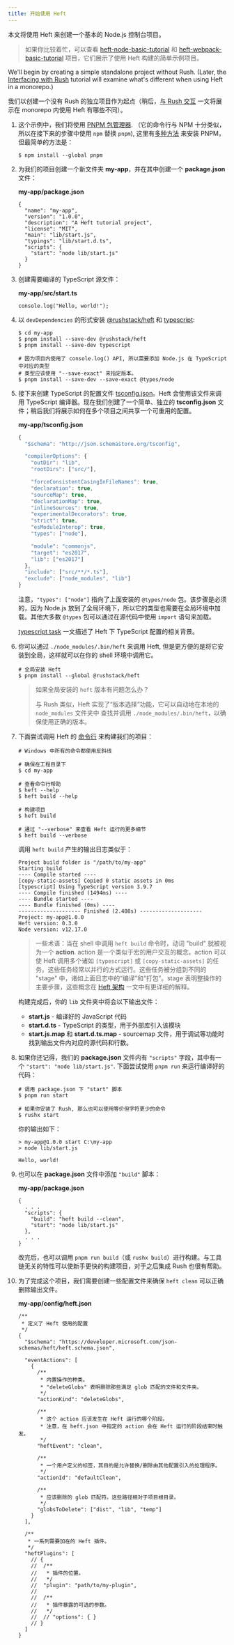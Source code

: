 ```yaml
---
title: 开始使用 Heft
---
```


本文将使用 Heft 来创建一个基本的 Node.js 控制台项目。

> 如果你比较着忙，可以查看 [heft-node-basic-tutorial](https://github.com/microsoft/rushstack-samples/tree/main/heft/heft-node-basic-tutorial)
> 和 [heft-webpack-basic-tutorial](https://github.com/microsoft/rushstack-samples/tree/main/heft/heft-webpack-basic-tutorial)
> 项目，它们展示了使用 Heft 构建的简单示例项目。

We'll begin by creating a simple standalone project without Rush. (Later, the [Interfacing with Rush](../heft_tutorials/heft_and_rush.md) tutorial will examine what's different when using Heft in a monorepo.)

我们以创建一个没有 Rush 的独立项目作为起点（稍后，[与 Rush 交互](../heft_tutorials/heft_and_rush.md) 一文将展示在 monorepo 内使用 Heft 有哪些不同）。

1. 这个示例中，我们将使用 [PNPM 包管理器](https://pnpm.js.org/). （它的命令行与 NPM 十分类似，所以在接下来的步骤中使用 `npm` 替换 `pnpm`), 这里有[多种方法](https://pnpm.io/installation) 来安装 PNPM，但最简单的方法是：

   ```shell
   $ npm install --global pnpm
   ```

2. 为我们的项目创建一个新文件夹 **my-app**，并在其中创建一个 **package.json** 文件：

   **my-app/package.json**

   ```
   {
     "name": "my-app",
     "version": "1.0.0",
     "description": "A Heft tutorial project",
     "license": "MIT",
     "main": "lib/start.js",
     "typings": "lib/start.d.ts",
     "scripts": {
       "start": "node lib/start.js"
     }
   }
   ```

3. 创建需要编译的 TypeScript 源文件：

   **my-app/src/start.ts**

   ```
   console.log("Hello, world!");
   ```

4. 以 `devDependencies` 的形式安装 [@rushstack/heft](https://www.npmjs.com/package/@rushstack/heft) 和 [typescript](https://www.npmjs.com/package/typescript):

   ```shell
   $ cd my-app
   $ pnpm install --save-dev @rushstack/heft
   $ pnpm install --save-dev typescript

   # 因为项目内使用了 console.log() API, 所以需要添加 Node.js 在 TypeScript 中对应的类型
   # 类型应该使用 "--save-exact" 来指定版本。
   $ pnpm install --save-dev --save-exact @types/node
   ```

5. 接下来创建 TypeScript 的配置文件 [tsconfig.json](https://www.typescriptlang.org/docs/handbook/tsconfig-json.html)。Heft 会使用该文件来调用 TypeScript 编译器。现在我们创建了一个简单、独立的 **tsconfig.json** 文件；稍后我们将展示如何在多个项目之间共享一个可重用的配置。

   **my-app/tsconfig.json**

   ```js
   {
     "$schema": "http://json.schemastore.org/tsconfig",

     "compilerOptions": {
       "outDir": "lib",
       "rootDirs": ["src/"],

       "forceConsistentCasingInFileNames": true,
       "declaration": true,
       "sourceMap": true,
       "declarationMap": true,
       "inlineSources": true,
       "experimentalDecorators": true,
       "strict": true,
       "esModuleInterop": true,
       "types": ["node"],

       "module": "commonjs",
       "target": "es2017",
       "lib": ["es2017"]
     },
     "include": ["src/**/*.ts"],
     "exclude": ["node_modules", "lib"]
   }
   ```

   注意，`"types": ["node"]` 指向了上面安装的 `@types/node` 包。该步骤是必须的，因为 Node.js 放到了全局环境下，所以它的类型也需要在全局环境中加载。其他大多数 `@types` 包可以通过在源代码中使用 `import` 语句来加载。

   [typescript task](../heft_tasks/typescript.md) 一文描述了 Heft 下 TypeScript 配置的相关背景。

6. 你可以通过 `./node_modules/.bin/heft` 来调用 Heft, 但是更方便的是将它安装到全局，这样就可以在你的 shell 环境中调用它。

   ```shell
   # 全局安装 Heft
   $ pnpm install --global @rushstack/heft
   ```

   > 如果全局安装的 `heft` 版本有问题怎么办？
   >
   > 与 Rush 类似，Heft 实现了“版本选择”功能，它可以自动地在本地的 `node_modules` 文件夹中
   > 查找并调用 `./node_modules/.bin/heft`，以确保使用正确的版本。

7. 下面尝试调用 Heft 的 [命令行](../heft/cli.md) 来构建我们的项目：

   ```shell
   # Windows 中所有的命令都使用反斜线

   # 确保在工程目录下
   $ cd my-app

   # 查看命令行帮助
   $ heft --help
   $ heft build --help

   # 构建项目
   $ heft build

   # 通过 "--verbose" 来查看 Heft 运行的更多细节
   $ heft build --verbose
   ```

   调用 `heft build` 产生的输出日志类似于：

   ```
   Project build folder is "/path/to/my-app"
   Starting build
   ---- Compile started ----
   [copy-static-assets] Copied 0 static assets in 0ms
   [typescript] Using TypeScript version 3.9.7
   ---- Compile finished (1494ms) ----
   ---- Bundle started ----
   ---- Bundle finished (0ms) ----
   -------------------- Finished (2.408s) --------------------
   Project: my-app@1.0.0
   Heft version: 0.3.0
   Node version: v12.17.0
   ```

   > 一些术语：当在 shell 中调用 `heft build` 命令时，动词 "build" 就被视为一个 **action**. action 是一个类似于宏的用户交互的概念。action 可以使 Heft 调用多个诸如 `[typescript]` 或 `[copy-static-assets]` 的任务。这些任务经常以并行的方式运行。这些任务被分组到不同的 "stage" 中，诸如上面日志中的“编译”和“打包”。stage 表明整操作的主要步骤，这些概念在 [Heft 架构](../heft/architecture.md) 一文中有更详细的解释。

   构建完成后，你的 `lib` 文件夹中将会以下输出文件：

   - **start.js** - 编译好的 JavaScript 代码
   - **start.d.ts** - TypeScript 的类型，用于外部库引入该模块
   - **start.js.map** 和 **start.d.ts.map** - sourcemap 文件，用于调试等功能时找到输出文件内对应的源代码和行数。
     &nbsp;

8. 如果你还记得，我们的 **package.json** 文件内有 `"scripts"` 字段，其中有一个 `"start": "node lib/start.js"`. 下面尝试使用 `pnpm run` 来运行编译好的代码：

   ```shell
   # 调用 package.json 下 "start" 脚本
   $ pnpm run start

   # 如果你安装了 Rush, 那么也可以使用等价但字符更少的命令
   $ rushx start
   ```

   你的输出如下：

   ```
   > my-app@1.0.0 start C:\my-app
   > node lib/start.js

   Hello, world!
   ```

9. 也可以在 **package.json** 文件中添加 `"build"` 脚本：

   **my-app/package.json**

   ```
   {
     . . .
     "scripts": {
       "build": "heft build --clean",
       "start": "node lib/start.js"
     },
     . . .
   }
   ```

   改完后，也可以调用 `pnpm run build`（或 `rushx build`）进行构建。与工具链无关的特性可以使新手更快的构建项目，对于之后集成 Rush 也很有帮助。

10. 为了完成这个项目，我们需要创建一些配置文件来确保 `heft clean` 可以正确删除输出文件。

    **my-app/config/heft.json**

    ```
    /**
     * 定义了 Heft 使用的配置
     */
    {
      "$schema": "https://developer.microsoft.com/json-schemas/heft/heft.schema.json",

      "eventActions": [
        {
          /**
           * 内置操作的种类。
           * "deleteGlobs" 表明删除那些满足 glob 匹配的文件和文件夹。
           */
          "actionKind": "deleteGlobs",

          /**
           * 这个 action 应该发生在 Heft 运行的哪个阶段。
           * 注意，在 heft.json 中指定的 action 会在 Heft 运行的阶段结束时触发。
           */
          "heftEvent": "clean",

          /**
           * 一个用户定义的标签，其目的是允许替换/删除由其他配置引入的处理程序。
           */
          "actionId": "defaultClean",

          /**
           * 应该删除的 glob 匹配符。这些路径相对于项目根目录。
           */
          "globsToDelete": ["dist", "lib", "temp"]
        }
      ],

      /**
       * 一系列需要加在的 Heft 插件。
       */
      "heftPlugins": [
        // {
        //  /**
        //   * 插件的位置。
        //   */
        //  "plugin": "path/to/my-plugin",
        //
        //  /**
        //   * 插件暴露的可选的参数。
        //   */
        //  // "options": { }
        // }
      ]
    }
    ```
